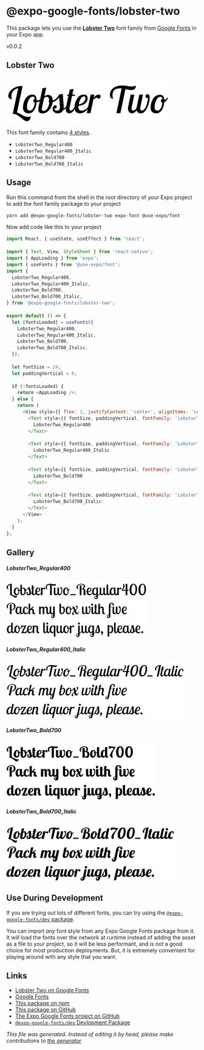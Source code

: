 # @expo-google-fonts/lobster-two

This package lets you use the [**Lobster Two**](https://fonts.google.com/specimen/Lobster+Two) font family from [Google Fonts](https://fonts.google.com/) in your Expo app.

v0.0.2

## Lobster Two

![Lobster Two](./font-family.png)

This font family contains [4 styles](#gallery).

- `LobsterTwo_Regular400`
- `LobsterTwo_Regular400_Italic`
- `LobsterTwo_Bold700`
- `LobsterTwo_Bold700_Italic`

## Usage

Run this command from the shell in the root directory of your Expo project to add the font family package to your project
```sh
yarn add @expo-google-fonts/lobster-two expo-font @use-expo/font
```

Now add code like this to your project
```js
import React, { useState, useEffect } from 'react';

import { Text, View, StyleSheet } from 'react-native';
import { AppLoading } from 'expo';
import { useFonts } from '@use-expo/font';
import {
  LobsterTwo_Regular400,
  LobsterTwo_Regular400_Italic,
  LobsterTwo_Bold700,
  LobsterTwo_Bold700_Italic,
} from '@expo-google-fonts/lobster-two';

export default () => {
  let [fontsLoaded] = useFonts({
    LobsterTwo_Regular400,
    LobsterTwo_Regular400_Italic,
    LobsterTwo_Bold700,
    LobsterTwo_Bold700_Italic,
  });

  let fontSize = 24;
  let paddingVertical = 6;

  if (!fontsLoaded) {
    return <AppLoading />;
  } else {
    return (
      <View style={{ flex: 1, justifyContent: 'center', alignItems: 'center' }}>
        <Text style={{ fontSize, paddingVertical, fontFamily: 'LobsterTwo_Regular400' }}>
          LobsterTwo_Regular400
        </Text>

        <Text style={{ fontSize, paddingVertical, fontFamily: 'LobsterTwo_Regular400_Italic' }}>
          LobsterTwo_Regular400_Italic
        </Text>

        <Text style={{ fontSize, paddingVertical, fontFamily: 'LobsterTwo_Bold700' }}>
          LobsterTwo_Bold700
        </Text>

        <Text style={{ fontSize, paddingVertical, fontFamily: 'LobsterTwo_Bold700_Italic' }}>
          LobsterTwo_Bold700_Italic
        </Text>
      </View>
    );
  }
};

```

## Gallery

##### LobsterTwo_Regular400
![LobsterTwo_Regular400](./0c7a1501aa183946996d6a6dd00639131356d161f596511cf06339053570e634.ttf.png)

##### LobsterTwo_Regular400_Italic
![LobsterTwo_Regular400_Italic](./c0dbd5c04e410d8e4da9017651e742b0e62adac50ae9b77ad22cf0407e27e211.ttf.png)

##### LobsterTwo_Bold700
![LobsterTwo_Bold700](./510f984a2bfaf23d533e8c389063fe40f2e0d02c2d16889ff79e565345b3aaa5.ttf.png)

##### LobsterTwo_Bold700_Italic
![LobsterTwo_Bold700_Italic](./37a829bca6d8cab14c9768897a1dafc7fcc08b7b459ba3bd2a2e0dac406eead9.ttf.png)


## Use During Development

If you are trying out lots of different fonts, you can try using the [`@expo-google-fonts/dev` package](https://www.npmjs.com/package/@expo-google-fonts/dev).

You can import *any* font style from any Expo Google Fonts package from it. It will load the fonts
over the network at runtime instead of adding the asset as a file to your project, so it will be 
less performant, and is not a good choice for most production deployments. But, it is extremely convenient
for playing around with any style that you want.

## Links

- [Lobster Two on Google Fonts](https://fonts.google.com/specimen/Lobster+Two)
- [Google Fonts](https://fonts.google.com/)
- [This package on npm](https://www.npmjs.com/package/@expo-google-fonts/lobster-two)
- [This package on GitHub](https://github.com/expo/google-fonts/tree/master/font-packages/lobster-two)
- [The Expo Google Fonts project on GitHub](https://github.com/expo/google-fonts)
- [`@expo-google-fonts/dev` Devlopment Package](https://github.com/expo/google-fonts/tree/master/font-packages/dev)


*This file was generated. Instead of editing it by head, please make contributions to [the generator](https://github.com/expo/google-fonts/tree/master/packages/generator)*
